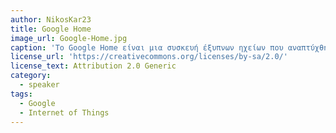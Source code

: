 ```yaml
---
author: NikosKar23
title: Google Home
image_url: Google-Home.jpg
caption: 'Το Google Home είναι μια συσκευή έξυπνων ηχείων που αναπτύχθηκε από την Google. Επιτρέπει στους χρήστες να μιλούν με φωνητικές εντολές για να αλληλεπιδρούν με τις υπηρεσίες μέσω του Google Assistant, του εικονικού βοηθού της εταιρείας. Παρέχει υπηρεσίες που επιτρέπει στους χρήστες να ακούν μουσική, να ελέγχουν την αναπαραγωγή βίντεο ή φωτογραφιών ή να μαθαίνουν για την επικαιρότητα εξ 'ολοκλήρου μέσω φωνής.'
license_url: 'https://creativecommons.org/licenses/by-sa/2.0/'
license_text: Attribution 2.0 Generic
category:
  - speaker
tags:
  - Google
  - Internet of Things
---
```

